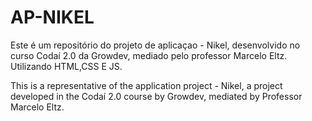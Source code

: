 # AP-NIKEL

Este é um repositório do projeto de aplicaçao - Nikel, desenvolvido no curso Codaí 2.0 da Growdev, mediado pelo professor Marcelo Eltz.
Utilizando HTML,CSS E JS.

This is a representative of the application project - Nikel, a project developed in the Codaí 2.0 course by Growdev, mediated by Professor Marcelo Eltz.
